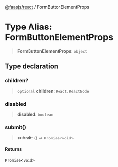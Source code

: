 [@faasjs/react](../README.md) / FormButtonElementProps

# Type Alias: FormButtonElementProps

> **FormButtonElementProps**: `object`

## Type declaration

### children?

> `optional` **children**: `React.ReactNode`

### disabled

> **disabled**: `boolean`

### submit()

> **submit**: () => `Promise`\<`void`\>

#### Returns

`Promise`\<`void`\>
